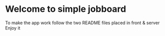 # Welcome to simple jobboard
To make the app work follow the two README files placed in front & server
Enjoy it
